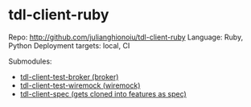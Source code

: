 # tdl-client-ruby

Repo: http://github.com/julianghionoiu/tdl-client-ruby
Language: Ruby, Python
Deployment targets: local, CI

Submodules:

- [tdl-client-test-broker (broker)](tdl-client-test-broker.md)
- [tdl-client-test-wiremock (wiremock)](tdl-client-test-wiremock.md)
- [tdl-client-spec (gets cloned into features as spec)](tdl-client-spec.md)